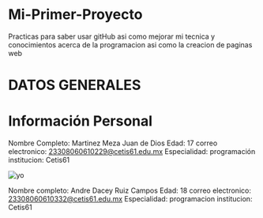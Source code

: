 # Mi-Primer-Proyecto
Practicas para saber usar gitHub asi como mejorar mi tecnica y conocimientos acerca de la programacion asi como la creacion de paginas web
# DATOS GENERALES
# Información Personal
Nombre Completo: Martinez Meza Juan de Dios
Edad: 17
correo electronico: 23308060610229@cetis61.edu.mx
Especialidad: programación
institucion: Cetis61

![yo](https://github.com/user-attachments/assets/1e2d5475-4b85-4c69-9a2b-98cbc74440e0)

Nombre completo: Andre Dacey Ruiz Campos
Edad: 18
correo electronico: 23308060610332@cetis61.edu.mx
Especialidad: programacion
institucion: Cetis61

